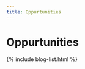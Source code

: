 ```yaml
---
title: Oppurtunities
---
```


# <i class="fas fa-feather-alt"></i>Oppurtunities

{% include blog-list.html %}

